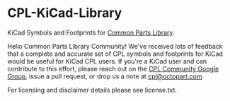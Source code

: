 CPL-KiCad-Library
=================

KiCad Symbols and Footprints for [Common Parts Library](http://octopart.com/common-parts-library).

Hello Common Parts Library Community! We've received lots of feedback that a complete and accurate set of CPL symbols and footprints for KiCad would be useful for KiCad CPL users. If you're a KiCad user and can contribute to this effort, please reach out on the [CPL Community Google Group](https://groups.google.com/a/octopart.com/forum/#!forum/common-parts-library-community), issue a pull request, or drop us a note at [cpl@octopart.com](mailto:cpl@octopart.com).

For licensing and disclaimer details please see license.txt. 
